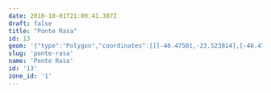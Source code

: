 ```yaml
---
date: 2018-10-01T21:09:41.307Z
draft: false
title: "Ponte Rasa"
id: 13
geom: '{"type":"Polygon","coordinates":[[[-46.47501,-23.523814],[-46.476275,-23.51678],[-46.476901,-23.512298],[-46.477958,-23.50703],[-46.478051,-23.50679],[-46.479172,-23.507293],[-46.479665,-23.507374],[-46.481974,-23.507103],[-46.484598,-23.507272],[-46.485771,-23.507113],[-46.490772,-23.507487],[-46.490758,-23.507242],[-46.491294,-23.507192],[-46.492112,-23.507007],[-46.492952,-23.506685],[-46.493573,-23.506884],[-46.49368,-23.506785],[-46.493774,-23.506478],[-46.493953,-23.50638],[-46.494216,-23.506654],[-46.494466,-23.506738],[-46.49515,-23.506667],[-46.496243,-23.506963],[-46.49716,-23.507526],[-46.498163,-23.507486],[-46.498575,-23.507626],[-46.4993,-23.507719],[-46.499712,-23.507548],[-46.499949,-23.507518],[-46.500044,-23.507614],[-46.500126,-23.507968],[-46.50032,-23.508117],[-46.50045,-23.508354],[-46.501201,-23.508813],[-46.502304,-23.508674],[-46.503505,-23.50832],[-46.503869,-23.508311],[-46.505351,-23.50853],[-46.50561,-23.508782],[-46.505892,-23.50895],[-46.506543,-23.508925],[-46.507002,-23.509323],[-46.50809,-23.509596],[-46.508248,-23.509601],[-46.508726,-23.509403],[-46.509654,-23.509521],[-46.509735,-23.509561],[-46.509922,-23.509934],[-46.511363,-23.510113],[-46.512017,-23.510629],[-46.51266,-23.510832],[-46.512978,-23.511028],[-46.513451,-23.511077],[-46.513846,-23.51097],[-46.514534,-23.511181],[-46.515644,-23.511645],[-46.516148,-23.511743],[-46.516955,-23.512072],[-46.518059,-23.512784],[-46.518348,-23.512839],[-46.518924,-23.513113],[-46.519911,-23.513944],[-46.521031,-23.514186],[-46.521231,-23.514468],[-46.519692,-23.515379],[-46.517487,-23.516379],[-46.51668,-23.516871],[-46.514753,-23.517794],[-46.513771,-23.518393],[-46.51318,-23.519009],[-46.51261,-23.51935],[-46.510679,-23.519619],[-46.509958,-23.519908],[-46.507775,-23.520564],[-46.507383,-23.520625],[-46.503518,-23.520741],[-46.499975,-23.520299],[-46.497452,-23.521103],[-46.495689,-23.521523],[-46.49539,-23.521678],[-46.495083,-23.521967],[-46.494743,-23.52278],[-46.494407,-23.523249],[-46.493967,-23.523601],[-46.4934,-23.523946],[-46.493372,-23.523902],[-46.493308,-23.523947],[-46.493378,-23.524033],[-46.49323,-23.524048],[-46.492949,-23.524372],[-46.492049,-23.525075],[-46.49156,-23.525537],[-46.490529,-23.526881],[-46.489994,-23.527687],[-46.489351,-23.527666],[-46.488827,-23.526943],[-46.488335,-23.526406],[-46.488179,-23.526007],[-46.487918,-23.525762],[-46.487464,-23.526139],[-46.487217,-23.526252],[-46.486948,-23.526291],[-46.48629,-23.526222],[-46.485909,-23.526137],[-46.483921,-23.525211],[-46.482414,-23.526],[-46.48101,-23.525914],[-46.47501,-23.523814]]]}'
slug: 'ponte-rasa'
name: 'Ponte Rasa'
id: '13'
zone_id: '1'
---
```

		